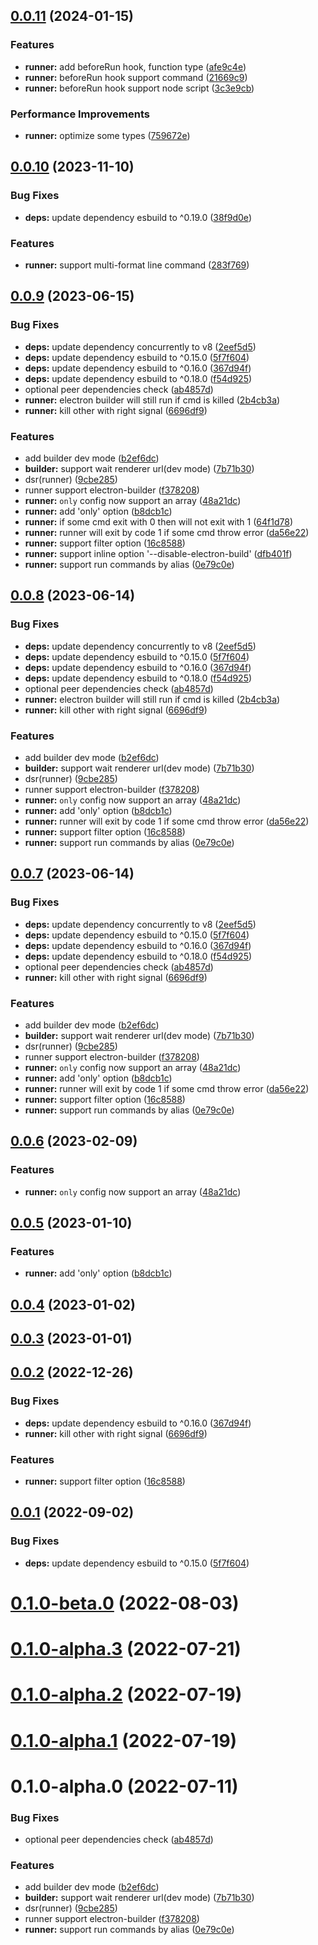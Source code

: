 ## [0.0.11](https://github.com/archergu/doubleshot/compare/runner@0.0.10...runner@0.0.11) (2024-01-15)


### Features

* **runner:** add beforeRun hook, function type ([afe9c4e](https://github.com/archergu/doubleshot/commit/afe9c4eb7747c9827e49362578f9d03c82078e50))
* **runner:** beforeRun hook support command ([21669c9](https://github.com/archergu/doubleshot/commit/21669c9b4d42c91a7828e3b0aaec41a070f4bdc9))
* **runner:** beforeRun hook support node script ([3c3e9cb](https://github.com/archergu/doubleshot/commit/3c3e9cbe01a0d0f2e20113fce1b72353d61daf5f))


### Performance Improvements

* **runner:** optimize some types ([759672e](https://github.com/archergu/doubleshot/commit/759672ea70896fa0fc36563496e96cdb61e1b396))



## [0.0.10](https://github.com/archergu/doubleshot/compare/runner@0.0.9...runner@0.0.10) (2023-11-10)


### Bug Fixes

* **deps:** update dependency esbuild to ^0.19.0 ([38f9d0e](https://github.com/archergu/doubleshot/commit/38f9d0e2d52206948efca1b21b138c52a986e4a3))


### Features

* **runner:** support multi-format line command ([283f769](https://github.com/archergu/doubleshot/commit/283f76908ae1aa6b233c2461a03c47f14ce91823))



## [0.0.9](https://github.com/archergu/doubleshot/compare/runner@0.0.8...runner@0.0.9) (2023-06-15)


### Bug Fixes

* **deps:** update dependency concurrently to v8 ([2eef5d5](https://github.com/archergu/doubleshot/commit/2eef5d5b175d28b19fb5a8514c51069abcc65740))
* **deps:** update dependency esbuild to ^0.15.0 ([5f7f604](https://github.com/archergu/doubleshot/commit/5f7f604cf9c895840bc7b13aa5c9b41524da8dba))
* **deps:** update dependency esbuild to ^0.16.0 ([367d94f](https://github.com/archergu/doubleshot/commit/367d94f1ca517cd2ef7ede8f5cd45e8601d7909d))
* **deps:** update dependency esbuild to ^0.18.0 ([f54d925](https://github.com/archergu/doubleshot/commit/f54d92526d1ac6f72adfaff8e401f2c41ad21839))
* optional peer dependencies check ([ab4857d](https://github.com/archergu/doubleshot/commit/ab4857d299f1639f51340cc53738a0c2ca0a6926))
* **runner:** electron builder will still run if cmd is killed ([2b4cb3a](https://github.com/archergu/doubleshot/commit/2b4cb3af55cb241b7f1219a41fe1417edea12371))
* **runner:** kill other with right signal ([6696df9](https://github.com/archergu/doubleshot/commit/6696df9da57ba3ee6f83e24d6d62af0a3596ec62))


### Features

* add builder dev mode ([b2ef6dc](https://github.com/archergu/doubleshot/commit/b2ef6dce87670d4167e36f19e65a3c07edabbbba))
* **builder:** support wait renderer url(dev mode) ([7b71b30](https://github.com/archergu/doubleshot/commit/7b71b30a3427551331b1fac577a996efde689abf))
* dsr(runner) ([9cbe285](https://github.com/archergu/doubleshot/commit/9cbe2853ae8b5b66b58590e6262305aca41d810b))
* runner support electron-builder ([f378208](https://github.com/archergu/doubleshot/commit/f3782081f55536b313b26e946ba30ba61567ed68))
* **runner:** `only` config now support an array ([48a21dc](https://github.com/archergu/doubleshot/commit/48a21dc6cb161fb050745e8f3a04bfc45caba4e6))
* **runner:** add 'only' option ([b8dcb1c](https://github.com/archergu/doubleshot/commit/b8dcb1c8b220f4f50d28c1208f51a23f675edc56))
* **runner:** if some cmd exit with 0 then will not exit with 1 ([64f1d78](https://github.com/archergu/doubleshot/commit/64f1d785dc8f6b44901c1d901f5b71cd862bc36c))
* **runner:** runner will exit by code 1 if some cmd throw error ([da56e22](https://github.com/archergu/doubleshot/commit/da56e2278f0a58b67400e65180c29d1918fc7b0a))
* **runner:** support filter option ([16c8588](https://github.com/archergu/doubleshot/commit/16c85885b47ec200c4a79d5cd6ca9088441c139d))
* **runner:** support inline option '--disable-electron-build' ([dfb401f](https://github.com/archergu/doubleshot/commit/dfb401fe7e80f7e07faf201c1be480ecf5ae6daf))
* **runner:** support run commands by alias ([0e79c0e](https://github.com/archergu/doubleshot/commit/0e79c0e1baef2cd0f6bb56032e749f52e829561d))



## [0.0.8](https://github.com/archergu/doubleshot/compare/runner@0.0.7...runner@0.0.8) (2023-06-14)


### Bug Fixes

* **deps:** update dependency concurrently to v8 ([2eef5d5](https://github.com/archergu/doubleshot/commit/2eef5d5b175d28b19fb5a8514c51069abcc65740))
* **deps:** update dependency esbuild to ^0.15.0 ([5f7f604](https://github.com/archergu/doubleshot/commit/5f7f604cf9c895840bc7b13aa5c9b41524da8dba))
* **deps:** update dependency esbuild to ^0.16.0 ([367d94f](https://github.com/archergu/doubleshot/commit/367d94f1ca517cd2ef7ede8f5cd45e8601d7909d))
* **deps:** update dependency esbuild to ^0.18.0 ([f54d925](https://github.com/archergu/doubleshot/commit/f54d92526d1ac6f72adfaff8e401f2c41ad21839))
* optional peer dependencies check ([ab4857d](https://github.com/archergu/doubleshot/commit/ab4857d299f1639f51340cc53738a0c2ca0a6926))
* **runner:** electron builder will still run if cmd is killed ([2b4cb3a](https://github.com/archergu/doubleshot/commit/2b4cb3af55cb241b7f1219a41fe1417edea12371))
* **runner:** kill other with right signal ([6696df9](https://github.com/archergu/doubleshot/commit/6696df9da57ba3ee6f83e24d6d62af0a3596ec62))


### Features

* add builder dev mode ([b2ef6dc](https://github.com/archergu/doubleshot/commit/b2ef6dce87670d4167e36f19e65a3c07edabbbba))
* **builder:** support wait renderer url(dev mode) ([7b71b30](https://github.com/archergu/doubleshot/commit/7b71b30a3427551331b1fac577a996efde689abf))
* dsr(runner) ([9cbe285](https://github.com/archergu/doubleshot/commit/9cbe2853ae8b5b66b58590e6262305aca41d810b))
* runner support electron-builder ([f378208](https://github.com/archergu/doubleshot/commit/f3782081f55536b313b26e946ba30ba61567ed68))
* **runner:** `only` config now support an array ([48a21dc](https://github.com/archergu/doubleshot/commit/48a21dc6cb161fb050745e8f3a04bfc45caba4e6))
* **runner:** add 'only' option ([b8dcb1c](https://github.com/archergu/doubleshot/commit/b8dcb1c8b220f4f50d28c1208f51a23f675edc56))
* **runner:** runner will exit by code 1 if some cmd throw error ([da56e22](https://github.com/archergu/doubleshot/commit/da56e2278f0a58b67400e65180c29d1918fc7b0a))
* **runner:** support filter option ([16c8588](https://github.com/archergu/doubleshot/commit/16c85885b47ec200c4a79d5cd6ca9088441c139d))
* **runner:** support run commands by alias ([0e79c0e](https://github.com/archergu/doubleshot/commit/0e79c0e1baef2cd0f6bb56032e749f52e829561d))



## [0.0.7](https://github.com/archergu/doubleshot/compare/runner@0.0.6...runner@0.0.7) (2023-06-14)


### Bug Fixes

* **deps:** update dependency concurrently to v8 ([2eef5d5](https://github.com/archergu/doubleshot/commit/2eef5d5b175d28b19fb5a8514c51069abcc65740))
* **deps:** update dependency esbuild to ^0.15.0 ([5f7f604](https://github.com/archergu/doubleshot/commit/5f7f604cf9c895840bc7b13aa5c9b41524da8dba))
* **deps:** update dependency esbuild to ^0.16.0 ([367d94f](https://github.com/archergu/doubleshot/commit/367d94f1ca517cd2ef7ede8f5cd45e8601d7909d))
* **deps:** update dependency esbuild to ^0.18.0 ([f54d925](https://github.com/archergu/doubleshot/commit/f54d92526d1ac6f72adfaff8e401f2c41ad21839))
* optional peer dependencies check ([ab4857d](https://github.com/archergu/doubleshot/commit/ab4857d299f1639f51340cc53738a0c2ca0a6926))
* **runner:** kill other with right signal ([6696df9](https://github.com/archergu/doubleshot/commit/6696df9da57ba3ee6f83e24d6d62af0a3596ec62))


### Features

* add builder dev mode ([b2ef6dc](https://github.com/archergu/doubleshot/commit/b2ef6dce87670d4167e36f19e65a3c07edabbbba))
* **builder:** support wait renderer url(dev mode) ([7b71b30](https://github.com/archergu/doubleshot/commit/7b71b30a3427551331b1fac577a996efde689abf))
* dsr(runner) ([9cbe285](https://github.com/archergu/doubleshot/commit/9cbe2853ae8b5b66b58590e6262305aca41d810b))
* runner support electron-builder ([f378208](https://github.com/archergu/doubleshot/commit/f3782081f55536b313b26e946ba30ba61567ed68))
* **runner:** `only` config now support an array ([48a21dc](https://github.com/archergu/doubleshot/commit/48a21dc6cb161fb050745e8f3a04bfc45caba4e6))
* **runner:** add 'only' option ([b8dcb1c](https://github.com/archergu/doubleshot/commit/b8dcb1c8b220f4f50d28c1208f51a23f675edc56))
* **runner:** runner will exit by code 1 if some cmd throw error ([da56e22](https://github.com/archergu/doubleshot/commit/da56e2278f0a58b67400e65180c29d1918fc7b0a))
* **runner:** support filter option ([16c8588](https://github.com/archergu/doubleshot/commit/16c85885b47ec200c4a79d5cd6ca9088441c139d))
* **runner:** support run commands by alias ([0e79c0e](https://github.com/archergu/doubleshot/commit/0e79c0e1baef2cd0f6bb56032e749f52e829561d))



## [0.0.6](https://github.com/archergu/doubleshot/compare/runner@0.0.5...runner@0.0.6) (2023-02-09)


### Features

* **runner:** `only` config now support an array ([48a21dc](https://github.com/archergu/doubleshot/commit/48a21dc6cb161fb050745e8f3a04bfc45caba4e6))



## [0.0.5](https://github.com/archergu/doubleshot/compare/runner@0.0.4...runner@0.0.5) (2023-01-10)


### Features

* **runner:** add 'only' option ([b8dcb1c](https://github.com/archergu/doubleshot/commit/b8dcb1c8b220f4f50d28c1208f51a23f675edc56))



## [0.0.4](https://github.com/archergu/doubleshot/compare/runner@0.0.3...runner@0.0.4) (2023-01-02)



## [0.0.3](https://github.com/archergu/doubleshot/compare/runner@0.0.2...runner@0.0.3) (2023-01-01)



## [0.0.2](https://github.com/archergu/doubleshot/compare/runner@0.0.1...runner@0.0.2) (2022-12-26)


### Bug Fixes

* **deps:** update dependency esbuild to ^0.16.0 ([367d94f](https://github.com/archergu/doubleshot/commit/367d94f1ca517cd2ef7ede8f5cd45e8601d7909d))
* **runner:** kill other with right signal ([6696df9](https://github.com/archergu/doubleshot/commit/6696df9da57ba3ee6f83e24d6d62af0a3596ec62))


### Features

* **runner:** support filter option ([16c8588](https://github.com/archergu/doubleshot/commit/16c85885b47ec200c4a79d5cd6ca9088441c139d))



## [0.0.1](https://github.com/archergu/doubleshot/compare/runner@0.1.0-beta.0...runner@0.0.1) (2022-09-02)


### Bug Fixes

* **deps:** update dependency esbuild to ^0.15.0 ([5f7f604](https://github.com/archergu/doubleshot/commit/5f7f604cf9c895840bc7b13aa5c9b41524da8dba))



# [0.1.0-beta.0](https://github.com/archergu/doubleshot/compare/runner@0.1.0-alpha.3...runner@0.1.0-beta.0) (2022-08-03)



# [0.1.0-alpha.3](https://github.com/archergu/doubleshot/compare/runner@0.1.0-alpha.2...runner@0.1.0-alpha.3) (2022-07-21)



# [0.1.0-alpha.2](https://github.com/Doubleshotjs/doubleshot/compare/runner@0.1.0-alpha.1...runner@0.1.0-alpha.2) (2022-07-19)



# [0.1.0-alpha.1](https://github.com/Doubleshotjs/doubleshot/compare/runner@0.1.0-alpha.0...runner@0.1.0-alpha.1) (2022-07-19)



# 0.1.0-alpha.0 (2022-07-11)


### Bug Fixes

* optional peer dependencies check ([ab4857d](https://github.com/Doubleshotjs/doubleshot/commit/ab4857d299f1639f51340cc53738a0c2ca0a6926))


### Features

* add builder dev mode ([b2ef6dc](https://github.com/Doubleshotjs/doubleshot/commit/b2ef6dce87670d4167e36f19e65a3c07edabbbba))
* **builder:** support wait renderer url(dev mode) ([7b71b30](https://github.com/Doubleshotjs/doubleshot/commit/7b71b30a3427551331b1fac577a996efde689abf))
* dsr(runner) ([9cbe285](https://github.com/Doubleshotjs/doubleshot/commit/9cbe2853ae8b5b66b58590e6262305aca41d810b))
* runner support electron-builder ([f378208](https://github.com/Doubleshotjs/doubleshot/commit/f3782081f55536b313b26e946ba30ba61567ed68))
* **runner:** support run commands by alias ([0e79c0e](https://github.com/Doubleshotjs/doubleshot/commit/0e79c0e1baef2cd0f6bb56032e749f52e829561d))



